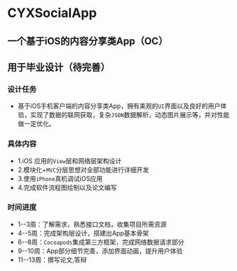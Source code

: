 # CYXSocialApp
  
## 一个基于iOS的内容分享类App（OC）

## 用于毕业设计（待完善）

### 设计任务
- 基于iOS手机客户端的内容分享类App，拥有美观的`UI`界面以及良好的用户体验，实现了数据的联网获取，复杂`JSON`数据解析，动态图片展示等，并对性能做一定优化。

### 具体内容
- 1.iOS 应用的`View`层和网络层架构设计
- 2.模块化+`MVC`分层思想对全部功能进行详细开发
- 3.使用`iPhone`真机调试iOS应用
- 4.完成软件流程图绘制以及论文编写


### 时间进度
- 1--3周：了解需求，熟悉接口文档，收集项目所需资源
- 4--5周：完成架构层设计，搭建出App基本骨架
- 6--8周：`Cocoapods`集成第三方框架，完成网络数据请求部分
- 9--10周：App部分细节完善，添加界面动画，提升用户体验
- 11--13周：撰写论文,答辩
